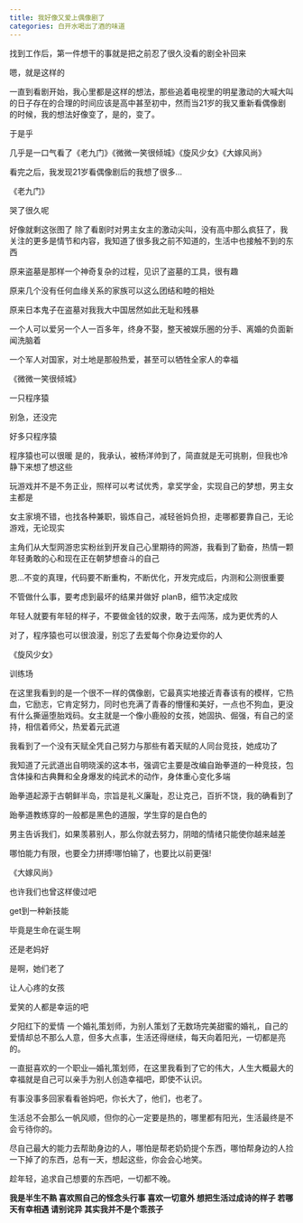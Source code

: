 ```yaml
---
title: 我好像又爱上偶像剧了
categories: 白开水喝出了酒的味道
---
```




找到工作后，第一件想干的事就是把之前忍了很久没看的剧全补回来


嗯，就是这样的


一直到看剧开始，我心里都是这样的想法，那些追着电视里的明星激动的大喊大叫的日子存在的合理的时间应该是高中甚至初中，然而当21岁的我又重新看偶像剧的时候，我的想法好像变了，是的，变了。

于是乎

几乎是一口气看了《老九门》《微微一笑很倾城》《旋风少女》《大嫁风尚》

看完之后，我发现21岁看偶像剧后的我想了很多...

《老九门》





哭了很久呢





好像就剩这张图了
除了看剧时对男主女主的激动尖叫，没有高中那么疯狂了，我关注的更多是情节和内容，我知道了很多我之前不知道的，生活中也接触不到的东西

 原来盗墓是那样一个神奇复杂的过程，见识了盗墓的工具，很有趣

 原来几个没有任何血缘关系的家族可以这么团结和睦的相处

 原来日本鬼子在盗墓对我我大中国居然如此无耻和残暴

 一个人可以爱另一个人一百多年，终身不娶，整天被娱乐圈的分手、离婚的负面新闻洗脑着

 一个军人对国家，对土地是那般热爱，甚至可以牺牲全家人的幸福

《微微一笑很倾城》



一只程序猿

别急，还没完



好多只程序猿

程序猿也可以很暖
是的，我承认，被杨洋帅到了，简直就是无可挑剔，但我也冷静下来想了想这些

玩游戏并不是不务正业，照样可以考试优秀，拿奖学金，实现自己的梦想，男主女主都是

女主家境不错，也找各种兼职，锻炼自己，减轻爸妈负担，走哪都要靠自己，无论游戏，无论现实

主角们从大型网游忠实粉丝到开发自己心里期待的网游，我看到了勤奋，热情一颗年轻勇敢的心和现在正在朝梦想奋斗的自己

恩…不变的真理，代码要不断重构，不断优化，开发完成后，内测和公测很重要

不管做什么事，要考虑到最坏的结果并做好 planB，细节决定成败

年轻人就要有年轻的样子，不要做金钱的奴隶，敢于去闯荡，成为更优秀的人

对了，程序猿也可以很浪漫，别忘了去爱每个你身边爱你的人

《旋风少女》



训练场











在这里我看到的是一个很不一样的偶像剧，它最真实地接近青春该有的模样，它热血，它励志，它肯定努力，同时也充满了青春的懵懂和美好，一点也不狗血，更没有什么撕逼堕胎戏码。女主就是一个像小鹿般的女孩，她固执、倔强，有自己的坚持，相信着师父，热爱着元武道

我看到了一个没有天赋全凭自己努力与那些有着天赋的人同台竞技，她成功了

我知道了元武道出自明晓溪的这本书，强调它主要是改编自跆拳道的一种竞技，包含体操和古典舞和全身爆发的纯武术的动作，身体重心变化多端

跆拳道起源于古朝鲜半岛，宗旨是礼义廉耻，忍让克己，百折不饶，我的确看到了

跆拳道教练穿的一般都是黑色的道服，学生穿的是白色的

男主告诉我们，如果羡慕别人，那么你就去努力，阴暗的情绪只能使你越来越差

哪怕能力有限，也要全力拼搏!哪怕输了，也要比以前更强!

《大嫁风尚》



也许我们也曾这样傻过吧















get到一种新技能





毕竟是生命在诞生啊






还是老妈好








是啊，她们老了




让人心疼的女孩




爱笑的人都是幸运的吧







夕阳红下的爱情
一个婚礼策划师，为别人策划了无数场完美甜蜜的婚礼，自己的爱情却总不那么人意，但多大点事，生活还得继续，每天向着阳光，一切都是亮的。

一直挺喜欢的一个职业—婚礼策划师，在这里我看到了它的伟大，人生大概最大的幸福就是自己可以亲手为别人创造幸福吧，即使不认识。

有事没事多回家看看爸妈吧，你长大了，他们，也老了。

生活总不会那么一帆风顺，但你的心一定要是热的，哪里都有阳光，生活最终是不会亏待你的。

尽自己最大的能力去帮助身边的人，哪怕是帮老奶奶提个东西，哪怕帮身边的人捡一下掉了的东西，总有一天，想起这些，你会会心地笑。

趁年轻，追求自己想要的东西吧，一切都不晚。



**我是半生不熟 喜欢照自己的怪念头行事
喜欢一切意外 想把生活过成诗的样子
若哪天有幸相遇 请别诧异 其实我并不是个乖孩子** 